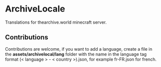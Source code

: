 # ArchiveLocale

Translations for thearchive.world minecraft server.

## Contributions
Contributions are welcome, if you want to add a language, create a file in the **assets/archivelocal/lang** folder with the name in the language tag format (< language > - < country >).json, for example fr-FR.json for french.